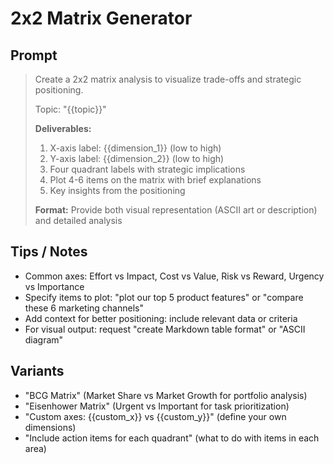 # 2x2 Matrix Generator

## Prompt
> Create a 2x2 matrix analysis to visualize trade-offs and strategic positioning.
>
> Topic: "{{topic}}"
>
> **Deliverables:**
> 1. X-axis label: {{dimension_1}} (low to high)
> 2. Y-axis label: {{dimension_2}} (low to high)
> 3. Four quadrant labels with strategic implications
> 4. Plot 4-6 items on the matrix with brief explanations
> 5. Key insights from the positioning
>
> **Format:** Provide both visual representation (ASCII art or description) and detailed analysis

## Tips / Notes
- Common axes: Effort vs Impact, Cost vs Value, Risk vs Reward, Urgency vs Importance
- Specify items to plot: "plot our top 5 product features" or "compare these 6 marketing channels"
- Add context for better positioning: include relevant data or criteria
- For visual output: request "create Markdown table format" or "ASCII diagram"

## Variants
- "BCG Matrix" (Market Share vs Market Growth for portfolio analysis)
- "Eisenhower Matrix" (Urgent vs Important for task prioritization)
- "Custom axes: {{custom_x}} vs {{custom_y}}" (define your own dimensions)
- "Include action items for each quadrant" (what to do with items in each area)
